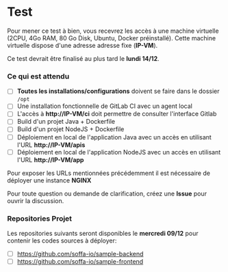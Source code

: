 # Test 

Pour mener ce test à bien, vous recevrez les accès à une machine virtuelle (2CPU, 4Go RAM, 80 Go Disk, Ubuntu, Docker préinstallé).
Cette machine virtuelle dispose d'une adresse adresse fixe (**IP-VM**).

Ce test devrait être finalisé au plus tard le **lundi 14/12**.

### Ce qui est attendu


- [ ] **Toutes les installations/configurations** doivent se faire dans le dossier `/opt` 
- [ ] Une installation fonctionnelle de GitLab CI avec un agent local
- [ ] L'accès à **http://IP-VM/ci** doit permettre de consulter l'interface Gitlab
- [ ] Build d'un projet Java + Dockerfile 
- [ ] Build d'un projet NodeJS + Dockerfile
- [ ] Déploiement en local de l'application Java avec un accès en utilisant l'URL **http://IP-VM/apis**
- [ ] Déploiement en local de l'application NodeJS avec un accès en utilisant l'URL **http://IP-VM/app**

Pour exposer les URLs mentionnées précédemment il est nécessaire de déployer une instance **NGINX**

Pour toute question ou demande de clarification, créez une **Issue** pour ouvrir la discussion.


### Repositories Projet

Les repositories suivants seront disponibles le **mercredi 09/12** pour contenir les codes sources à déployer:

- [ ] https://github.com/soffa-io/sample-backend
- [ ] https://github.com/soffa-io/sample-frontend
